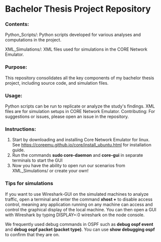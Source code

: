 # Bachelor Thesis Project Repository

### Contents:

Python_Scripts/: Python scripts developed for various analyses and computations in the project.

XML_Simulations/: XML files used for simulations in the CORE Network Emulator.

### Purpose:

This repository consolidates all the key components of my bachelor thesis project, including source code, and simulation files.

### Usage:

Python scripts can be run to replicate or analyze the study's findings.
XML files are for simulation setups in CORE Network Emulator.
Contributing:
For suggestions or issues, please open an issue in the repository.

### Instructions:

1. Start by downloading and installing Core Network Emulator for linux. See https://coreemu.github.io/core/install_ubuntu.html for installation guide.
2. Run the commands **sudo core-daemon** and **core-gui** in separate terminals to start the GUI
3. Now you have the ability to open run our scenarios from XML_Simulations/ or create your own!

### Tips for simulations

If you want to use Wireshark-GUI on the simulated machines to analyze traffic, open a terminal and enter the command **xhost +** to disable access control, meaning any application running on any machine can access and control the graphical display of the local machine. You can then open a GUI with Wireshark by typing DISPLAY=:0 wireshark on the node console.
 
We frequently used debug commands in OSPF such as **debug ospf event** and **debug ospf packet (packet type)**. You can use **show debugging ospf** to confirm that they are on.



